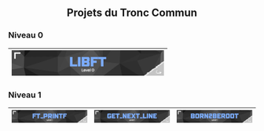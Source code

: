 <h2 align="center">Projets du Tronc Commun</h2>

### Niveau 0
| <a href="https://github.com/MatthieuGillieron/libft"><img src="images/libft.png" alt="Libft" width="310"></a> |
|:-----------------------------------:|

### Niveau 1
| [![Ft_printf](images/ft_printf.png)](https://github.com/MatthieuGillieron/ft_printf) | [![Get_Next_Line](images/gnl.png)](https://github.com/MatthieuGillieron/get_next_line) | [![Born2beroot](images/b2r.png)](https://github.com/MatthieuGillieron/born2beroot) |
|:-----------------------------------:|:--------------------------------------:|:---------------------------------------:|
